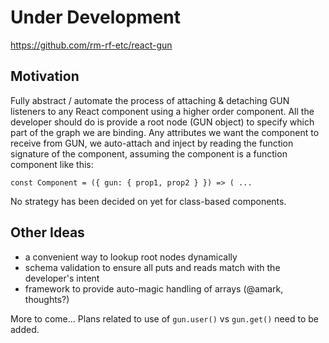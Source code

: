 # Under Development

https://github.com/rm-rf-etc/react-gun

## Motivation

Fully abstract / automate the process of attaching & detaching GUN listeners to any React component using a higher order component. All the developer should do is provide a root node (GUN object) to specify which part of the graph we are binding. Any attributes we want the component to receive from GUN, we auto-attach and inject by reading the function signature of the component, assuming the component is a function component like this:

`const Component = ({ gun: { prop1, prop2 } }) => ( ...`

No strategy has been decided on yet for class-based components.

## Other Ideas

* a convenient way to lookup root nodes dynamically
* schema validation to ensure all puts and reads match with the developer's intent
* framework to provide auto-magic handling of arrays (@amark, thoughts?)

More to come... Plans related to use of `gun.user()` vs `gun.get()` need to be added.
